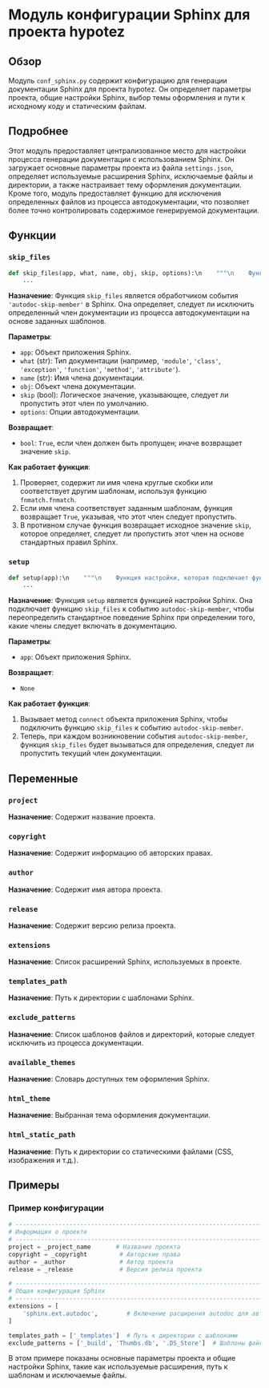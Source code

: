 # Модуль конфигурации Sphinx для проекта hypotez

## Обзор

Модуль `conf_sphinx.py` содержит конфигурацию для генерации документации Sphinx для проекта hypotez. Он определяет параметры проекта, общие настройки Sphinx, выбор темы оформления и пути к исходному коду и статическим файлам.

## Подробнее

Этот модуль предоставляет централизованное место для настройки процесса генерации документации с использованием Sphinx. Он загружает основные параметры проекта из файла `settings.json`, определяет используемые расширения Sphinx, исключаемые файлы и директории, а также настраивает тему оформления документации. Кроме того, модуль предоставляет функцию для исключения определенных файлов из процесса автодокументации, что позволяет более точно контролировать содержимое генерируемой документации.

## Функции

### `skip_files`

```python
def skip_files(app, what, name, obj, skip, options):\n    """\n    Функция-обработчик события \'autodoc-skip-member\'.\n    Используется для игнорирования членов документации, соответствующих определённым шаблонам.\n\n    Args:\n        app: Объект приложения Sphinx\n        what: Тип документации (например, \'module\', \'class\', \'exception\', \'function\', \'method\', \'attribute\')\n        name: Имя члена документации\n        obj: Объект члена документации\n        skip: Логическое значение, указывающее, следует ли пропустить этот член по умолчанию\n        options: Опции автодокументации\n\n    Returns:\n        bool: True, если член должен быть пропущен; иначе возвращает значение `skip`\n    """
    ...
```

**Назначение**:
Функция `skip_files` является обработчиком события `'autodoc-skip-member'` в Sphinx. Она определяет, следует ли исключить определенный член документации из процесса автодокументации на основе заданных шаблонов.

**Параметры**:

-   `app`: Объект приложения Sphinx.
-   `what` (str): Тип документации (например, `'module'`, `'class'`, `'exception'`, `'function'`, `'method'`, `'attribute'`).
-   `name` (str): Имя члена документации.
-   `obj`: Объект члена документации.
-   `skip` (bool): Логическое значение, указывающее, следует ли пропустить этот член по умолчанию.
-   `options`: Опции автодокументации.

**Возвращает**:

-   `bool`: `True`, если член должен быть пропущен; иначе возвращает значение `skip`.

**Как работает функция**:

1.  Проверяет, содержит ли имя члена круглые скобки или соответствует другим шаблонам, используя функцию `fnmatch.fnmatch`.
2.  Если имя члена соответствует заданным шаблонам, функция возвращает `True`, указывая, что этот член следует пропустить.
3.  В противном случае функция возвращает исходное значение `skip`, которое определяет, следует ли пропустить этот член на основе стандартных правил Sphinx.

### `setup`

```python
def setup(app):\n    """\n    Функция настройки, которая подключает функцию `skip_files` к событию `autodoc-skip-member`.\n\n    Args:\n        app: Объект приложения Sphinx\n    """
    ...
```

**Назначение**:
Функция `setup` является функцией настройки Sphinx. Она подключает функцию `skip_files` к событию `autodoc-skip-member`, чтобы переопределить стандартное поведение Sphinx при определении того, какие члены следует включать в документацию.

**Параметры**:

-   `app`: Объект приложения Sphinx.

**Возвращает**:

-   `None`

**Как работает функция**:

1.  Вызывает метод `connect` объекта приложения Sphinx, чтобы подключить функцию `skip_files` к событию `autodoc-skip-member`.
2.  Теперь, при каждом возникновении события `autodoc-skip-member`, функция `skip_files` будет вызываться для определения, следует ли пропустить текущий член документации.

## Переменные

### `project`

**Назначение**: Содержит название проекта.

### `copyright`

**Назначение**: Содержит информацию об авторских правах.

### `author`

**Назначение**: Содержит имя автора проекта.

### `release`

**Назначение**: Содержит версию релиза проекта.

### `extensions`

**Назначение**: Список расширений Sphinx, используемых в проекте.

### `templates_path`

**Назначение**: Путь к директории с шаблонами Sphinx.

### `exclude_patterns`

**Назначение**: Список шаблонов файлов и директорий, которые следует исключить из процесса документации.

### `available_themes`

**Назначение**: Словарь доступных тем оформления Sphinx.

### `html_theme`

**Назначение**: Выбранная тема оформления документации.

### `html_static_path`

**Назначение**: Путь к директории со статическими файлами (CSS, изображения и т.д.).

## Примеры

### Пример конфигурации

```python
# -----------------------------------------------------------------------------------
# Информация о проекте
# -----------------------------------------------------------------------------------
project = _project_name       # Название проекта
copyright = _copyright         # Авторские права
author = _author               # Автор проекта
release = _release             # Версия релиза проекта

# -----------------------------------------------------------------------------------
# Общая конфигурация Sphinx
# -----------------------------------------------------------------------------------
extensions = [
    'sphinx.ext.autodoc',        # Включение расширения autodoc для автогенерации документации из docstring'ов
]

templates_path = ['_templates']  # Путь к директории с шаблонами
exclude_patterns = ['_build', 'Thumbs.db', '.DS_Store']  # Шаблоны файлов и папок для исключения
```

В этом примере показаны основные параметры проекта и общие настройки Sphinx, такие как используемые расширения, путь к шаблонам и исключаемые файлы.
